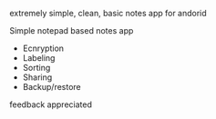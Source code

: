 extremely simple, clean, basic notes app for andorid

Simple notepad based notes app

* Ecnryption
* Labeling
* Sorting
* Sharing
* Backup/restore

feedback appreciated
